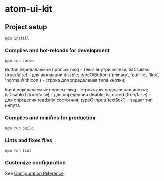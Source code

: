 # atom-ui-kit

## Project setup
```
npm install
```

### Compiles and hot-reloads for development
```
npm run serve
```
Button
передаваемые пропсы:
msg - текст внутри кнопки;
isDisabled (true/false) - для активации disable;
typeOfButton ('primary', 'outline', 'link', 'normalWithIcon') - строка для определения типа кнопки;

Input
передаваемые пропсы:
msg - строка для подписи над инпуто;
isDisabled (true/false) - для определния disable;
isLocked (true/false) - для определия readonly состояния;
typeOfInput('textBox') - задает тип инпута

### Compiles and minifies for production
```
npm run build
```

### Lints and fixes files
```
npm run lint
```

### Customize configuration
See [Configuration Reference](https://cli.vuejs.org/config/).
